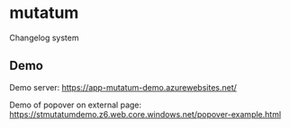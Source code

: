 # mutatum
Changelog system

## Demo

Demo server: https://app-mutatum-demo.azurewebsites.net/

Demo of popover on external page: https://stmutatumdemo.z6.web.core.windows.net/popover-example.html